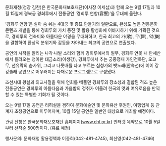 문화재청(청장 김찬)은 한국문화재보호재단(이사장 이세섭)과 함께 오는 9월 17일과 10월 15일에 경복궁 경회루에서 전통공연 ‘경회루 연향(宴饗)’을 무대에 올린다.

‘경회루 연향’은 살아 숨 쉬는 4대궁 및 종묘 만들기의 일환으로, 완성도 높은 전통문화콘텐츠 개발을 통해 경회루의 가치 증진 및 활용 활성화에 이바지하기 위해 기획된 것으로, 경회루의 건축미와 아름다운 야경을 무대화하고, 한국 최고의 가(歌), 무(舞), 악(樂)을 결합하여 환상적 분위기와 감동을 자아내는 최고의 공연으로 연출했다.

공연의 시작을 알리는 나각·나발 소리와 함께 경회루에서의 일무, 경회루 연못 내 만세산에서 들려오는 청아한 대금소리(이생강), 경회루에서 추는 궁중정재 가인전목단, 오고무, 선유락의 춤사위, 그리고 나룻배를 타고 부르는 심청가의 뱃노래(안숙선)에 이어 강강술래 공연으로 어우러지는 다채로운 프로그램으로 구성됐다.

조선시대 왕실과 외교사절을 위해 연회를 베풀던 경회루의 장소성과 결합된 격조 높은 전통공연은 경회루의 아름다움과 가을밤의 정취가 어울려 한국의 멋과 여유로움을 만끽할 수 있는 특별한 기회가 될 것이다.

오는 9월 17일 공연은 리허설을 겸하여 문화예술인 및 문화유산 후원인, 여행업계 등 관계자 초청공연으로 이루어지며, 10월 15일 공연은 일반인 대상으로 개최할 예정이다.

관람 신청은 한국문화재보호재단 홈페이지(www.chf.or.kr) 인터넷 예약으로 10월 5일부터 선착순 500명이다. (유료 예정)

행사문의: 문화재청 활용정책과 이종희(042-481-4745), 최신영(042-481-4746)